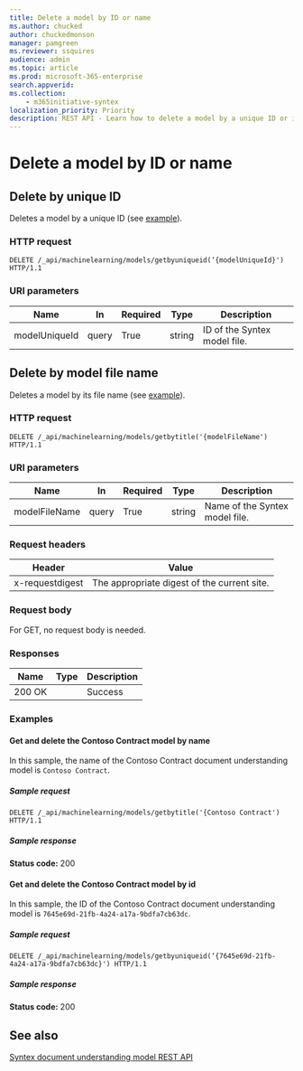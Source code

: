 ```yaml
---
title: Delete a model by ID or name
ms.author: chucked
author: chuckedmonson
manager: pamgreen
ms.reviewer: ssquires
audience: admin
ms.topic: article
ms.prod: microsoft-365-enterprise
search.appverid: 
ms.collection: 
    - m365initiative-syntex
localization_priority: Priority
description: REST API - Learn how to delete a model by a unique ID or it file name.
---
```


# Delete a model by ID or name

## Delete by unique ID

Deletes a model by a unique ID (see [example](delete-a-model-by-name-or-id.md#examples)).

### HTTP request

```HTTP
DELETE /_api/machinelearning/models/getbyuniqueid(‘{modelUniqueId}') HTTP/1.1
```

### URI parameters

|Name |In |Required|Type|Description|
|-----|---|--------|----|-----------|
|modelUniqueId|query|True|string|ID of the Syntex model file.|

## Delete by model file name

Deletes a model by its file name (see [example](delete-a-model-by-name-or-id.md#examples)).

### HTTP request

```HTTP
DELETE /_api/machinelearning/models/getbytitle('{modelFileName') HTTP/1.1
```

### URI parameters

|Name |In |Required|Type|Description|
|-----|---|--------|----|-----------|
|modelFileName|query|True|string|Name of the Syntex model file.|


### Request headers

|Header |Value  |
|-------|-------|
|x-requestdigest|The appropriate digest of the current site.|

### Request body

For GET, no request body is needed.

### Responses

| Name   | Type  | Description|
|--------|-------|------------|
|200 OK| |Success|

### Examples

#### Get and delete the Contoso Contract model by name

In this sample, the name of the Contoso Contract document understanding model is `Contoso Contract`.

##### Sample request

```HTTP
DELETE /_api/machinelearning/models/getbytitle('{Contoso Contract') HTTP/1.1
```

##### Sample response

**Status code:** 200

#### Get and delete the Contoso Contract model by id

In this sample, the ID of the Contoso Contract document understanding model is `7645e69d-21fb-4a24-a17a-9bdfa7cb63dc`.

##### Sample request

```HTTP
DELETE /_api/machinelearning/models/getbyuniqueid(‘{7645e69d-21fb-4a24-a17a-9bdfa7cb63dc}') HTTP/1.1
```

##### Sample response

**Status code:** 200

## See also

[Syntex document understanding model REST API](syntex-model-rest-api.md)
